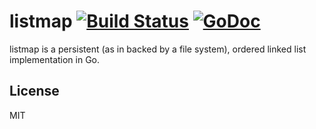 listmap [![Build Status](https://drone.io/github.com/PreetamJinka/listmap/status.png)](https://drone.io/github.com/PreetamJinka/listmap/latest) [![GoDoc](https://godoc.org/github.com/PreetamJinka/listmap?status.png)](https://godoc.org/github.com/PreetamJinka/listmap)
====
listmap is a persistent (as in backed by a file system), ordered linked list implementation in Go.

License
---
MIT
